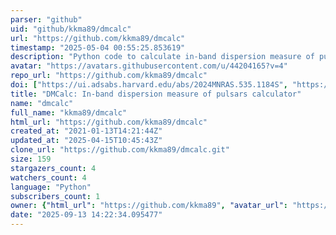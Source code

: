```yaml
---
parser: "github"
uid: "github/kkma89/dmcalc"
url: "https://github.com/kkma89/dmcalc"
timestamp: "2025-05-04 00:55:25.853619"
description: "Python code to calculate in-band dispersion measure of pulsars"
avatar: "https://avatars.githubusercontent.com/u/44204165?v=4"
repo_url: "https://github.com/kkma89/dmcalc"
doi: ["https://ui.adsabs.harvard.edu/abs/2024MNRAS.535.1184S", "https://ui.adsabs.harvard.edu/abs/2021A%26A...651A...5K", "https://ui.adsabs.harvard.edu/abs/2025ascl.soft04032K/abstract"]
title: "DMCalc: In-band dispersion measure of pulsars calculator"
name: "dmcalc"
full_name: "kkma89/dmcalc"
html_url: "https://github.com/kkma89/dmcalc"
created_at: "2021-01-13T14:21:44Z"
updated_at: "2025-04-15T10:45:43Z"
clone_url: "https://github.com/kkma89/dmcalc.git"
size: 159
stargazers_count: 4
watchers_count: 4
language: "Python"
subscribers_count: 1
owner: {"html_url": "https://github.com/kkma89", "avatar_url": "https://avatars.githubusercontent.com/u/44204165?v=4", "login": "kkma89", "type": "User"}
date: "2025-09-13 14:22:34.095477"
---
```

